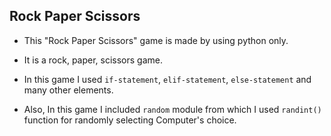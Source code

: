 ## Rock Paper Scissors

* This "Rock Paper Scissors" game is made by using python only.

* It is a rock, paper, scissors game.

* In this game I used `if-statement`, `elif-statement`, `else-statement` and many other elements.

* Also, In this game I included `random` module from which I used `randint()` function for randomly selecting Computer's choice.